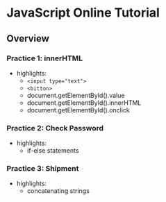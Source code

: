 # JavaScript Online Tutorial

## Overview

### Practice 1: innerHTML
* highlights:
    * `<input type="text">`
    * `<bitton>`
    * document.getElementById().value
    * document.getElementById().innerHTML
    * document.getElementById().onclick

### Practice 2: Check Password
* highlights:
    * if-else statements

### Practice 3: Shipment
* highlights:
    * concatenating strings
